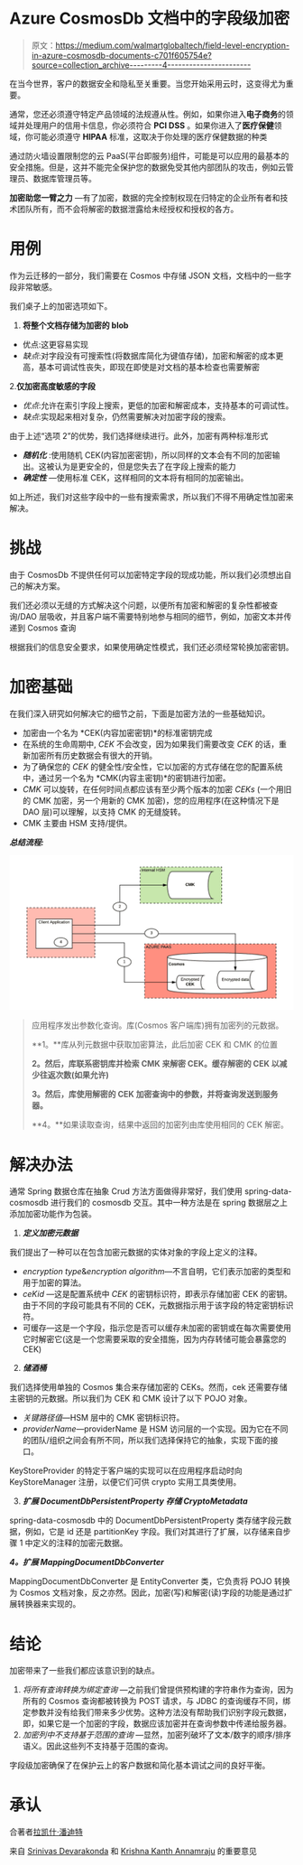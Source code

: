 # Azure CosmosDb 文档中的字段级加密

> 原文：<https://medium.com/walmartglobaltech/field-level-encryption-in-azure-cosmosdb-documents-c701f605754e?source=collection_archive---------4----------------------->

在当今世界，客户的数据安全和隐私至关重要。当您开始采用云时，这变得尤为重要。

通常，您还必须遵守特定产品领域的法规遵从性。例如，如果你进入**电子商务**的领域并处理用户的信用卡信息，你必须符合 **PCI DSS** 。如果你进入了**医疗保健**领域，你可能必须遵守 **HIPAA** 标准，这取决于你处理的医疗保健数据的种类

通过防火墙设置限制您的云 PaaS(平台即服务)组件，可能是可以应用的最基本的安全措施。但是，这并不能完全保护您的数据免受其他内部团队的攻击，例如云管理员、数据库管理员等。

**加密助您一臂之力** —有了加密，数据的完全控制权现在归特定的企业所有者和技术团队所有，而不会将解密的数据泄露给未经授权和授权的各方。

# **用例**

作为云迁移的一部分，我们需要在 Cosmos 中存储 JSON 文档，文档中的一些字段非常敏感。

我们桌子上的加密选项如下。

1.  **将整个文档存储为加密的 blob**

*   优点:这更容易实现
*   *缺点*:对字段没有可搜索性(将数据库简化为键值存储)，加密和解密的成本更高，基本可调试性丧失，即现在即使是对文档的基本检查也需要解密

2.**仅加密高度敏感的字段**

*   *优点*:允许在索引字段上搜索，更低的加密和解密成本，支持基本的可调试性。
*   *缺点*:实现起来相对复杂，仍然需要解决对加密字段的搜索。

由于上述“选项 2”的优势，我们选择继续进行。此外，加密有两种标准形式

*   ***随机化*** :使用随机 CEK(内容加密密钥)，所以同样的文本会有不同的加密输出。这被认为是更安全的，但是您失去了在字段上搜索的能力
*   ***确定性*** —使用标准 CEK，这样相同的文本将有相同的加密输出。

如上所述，我们对这些字段中的一些有搜索需求，所以我们不得不用确定性加密来解决。

# 挑战

由于 CosmosDb 不提供任何可以加密特定字段的现成功能，所以我们必须想出自己的解决方案。

我们还必须以无缝的方式解决这个问题，以便所有加密和解密的复杂性都被查询/DAO 层吸收，并且客户端不需要特别地参与相同的细节，例如，加密文本并传递到 Cosmos 查询

根据我们的信息安全要求，如果使用确定性模式，我们还必须经常轮换加密密钥。

# 加密基础

在我们深入研究如何解决它的细节之前，下面是加密方法的一些基础知识。

*   加密由一个名为 *CEK(内容加密密钥)*的标准密钥完成
*   在系统的生命周期中, *CEK* 不会改变，因为如果我们需要改变 *CEK* 的话，重新加密所有历史数据会有很大的开销。
*   为了确保您的 *CEK* 的健全性/安全性，它以加密的方式存储在您的配置系统中，通过另一个名为 *CMK(内容主密钥)*的密钥进行加密。
*   *CMK* 可以旋转，在任何时间点都应该有至少两个版本的加密 *CEKs* (一个用旧的 CMK 加密，另一个用新的 CMK 加密)，您的应用程序(在这种情况下是 DAO 层)可以理解，以支持 CMK 的无缝旋转。
*   CMK 主要由 HSM 支持/提供。

***总结流程:***

![](img/78d04ebcd76310597f47728993573c92.png)

> 应用程序发出参数化查询。库(Cosmos 客户端库)拥有加密列的元数据。
> 
> **1。**库从列元数据中获取加密算法，此后加密 CEK 和 CMK 的位置
> 
> **2。然后，库联系密钥库并检索 CMK 来解密 CEK。缓存解密的 CEK 以减少往返次数(如果允许)**
> 
> **3。然后，库使用解密的 CEK 加密查询中的参数，并将查询发送到服务器。**
> 
> **4。**如果读取查询，结果中返回的加密列由库使用相同的 CEK 解密。

# 解决办法

通常 Spring 数据仓库在抽象 Crud 方法方面做得非常好，我们使用 spring-data-cosmosdb 进行我们的 cosmosdb 交互。其中一种方法是在 spring 数据层之上添加加密功能作为包装。

1.  ***定义加密元数据***

我们提出了一种可以在包含加密元数据的实体对象的字段上定义的注释。

*   *encryption type*&*encryption algorithm*—不言自明，它们表示加密的类型和用于加密的算法。
*   *ceKid* —这是配置系统中 *CEK* 的密钥标识符，即表示存储加密 CEK 的密钥。由于不同的字段可能具有不同的 CEK，元数据指示用于该字段的特定密钥标识符。
*   可缓存—这是一个字段，指示您是否可以缓存未加密的密钥或在每次需要使用它时解密它(这是一个您需要采取的安全措施，因为内存转储可能会暴露您的 CEK)

2. ***储酒桶***

我们选择使用单独的 Cosmos 集合来存储加密的 CEKs。然而，cek 还需要存储主密钥的元数据。所以我们为 CEK 和 CMK 设计了以下 POJO 对象。

*   *关键路径值*—HSM 层中的 CMK 密钥标识符。
*   *providerName*—providerName 是 HSM 访问层的一个实现。因为它在不同的团队/组织之间会有所不同，所以我们选择保持它的抽象，实现下面的接口。

KeyStoreProvider 的特定于客户端的实现可以在应用程序启动时向 KeyStoreManager 注册，以便它们可供 crypto 实用工具类使用。

3. ***扩展 DocumentDbPersistentProperty 存储 CryptoMetadata***

spring-data-cosmosdb 中的 DocumentDbPersistentProperty 类存储字段元数据，例如，它是 id 还是 partitionKey 字段。我们对其进行了扩展，以存储来自步骤 1 中定义的注释的加密元数据。

***4。扩展 MappingDocumentDbConverter***

MappingDocumentDbConverter 是 EntityConverter 类，它负责将 POJO 转换为 Cosmos 文档对象，反之亦然。因此，加密(写)和解密(读)字段的功能是通过扩展转换器来实现的。

# **结论**

加密带来了一些我们都应该意识到的缺点。

1.  *将所有查询转换为绑定查询* —之前我们曾提供预构建的字符串作为查询，因为所有的 Cosmos 查询都被转换为 POST 请求，与 JDBC 的查询缓存不同，绑定参数并没有给我们带来多少优势。这种方法没有帮助我们识别字段元数据，即，如果它是一个加密的字段，数据应该加密并在查询参数中传递给服务器。
2.  *加密列中不支持基于范围的查询* —显然，加密列破坏了文本/数字的顺序/排序语义。因此这些列不支持基于范围的查询。

字段级加密确保了在保护云上的客户数据和简化基本调试之间的良好平衡。

# 承认

合著者[拉凯什·潘迪特](https://medium.com/u/bb9e68824db8?source=post_page-----c701f605754e--------------------------------)

来自 [Srinivas Devarakonda](https://medium.com/u/206b04e5090e?source=post_page-----c701f605754e--------------------------------) 和 [Krishna Kanth Annamraju](https://medium.com/u/2cf58d95bc2e?source=post_page-----c701f605754e--------------------------------) 的重要意见
